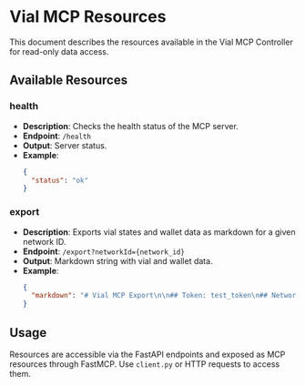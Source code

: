 # Vial MCP Resources

This document describes the resources available in the Vial MCP Controller for read-only data access.

## Available Resources

### health
- **Description**: Checks the health status of the MCP server.
- **Endpoint**: `/health`
- **Output**: Server status.
- **Example**:
  ```json
  {
    "status": "ok"
  }
  ```

### export
- **Description**: Exports vial states and wallet data as markdown for a given network ID.
- **Endpoint**: `/export?networkId={network_id}`
- **Output**: Markdown string with vial and wallet data.
- **Example**:
  ```json
  {
    "markdown": "# Vial MCP Export\n\n## Token: test_token\n## Network ID: test_network\n..."
  }
  ```

## Usage
Resources are accessible via the FastAPI endpoints and exposed as MCP resources through FastMCP. Use `client.py` or HTTP requests to access them.